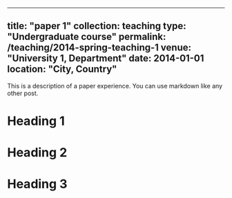 
---
title: "paper 1"
collection: teaching
type: "Undergraduate course"
permalink: /teaching/2014-spring-teaching-1
venue: "University 1, Department"
date: 2014-01-01
location: "City, Country"
---

This is a description of a paper experience. You can use markdown like any other post.

Heading 1
======

Heading 2
======

Heading 3
======
